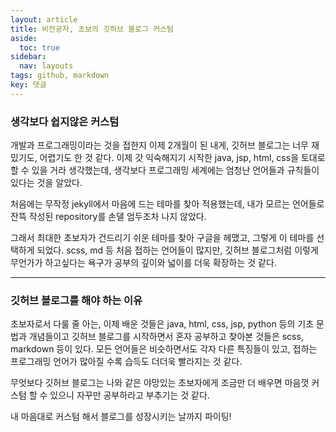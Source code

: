 ```yaml
---
layout: article
title: 비전공자, 초보의 깃허브 블로그 커스텀
aside:
  toc: true
sidebar:
  nav: layouts
tags: github, markdown
key: 댓글
---
```


### 생각보다 쉽지않은 커스텀
개발과 프로그래밍이라는 것을 접한지 이제 2개월이 된 내게, 깃허브 블로그는 너무 재밌기도, 어렵기도 한 것 같다. 이제 갓 익숙해지기 시작한 java, jsp, html, css을 토대로 할 수 있을 거라 생각했는데, 생각보다 프로그래밍 세계에는 엄청난 언어들과 규칙들이 있다는 것을 알았다.

처음에는 무작정 jekyll에서 마음에 드는 테마를 찾아 적용했는데, 내가 모르는 언어들로 잔뜩 작성된 repository를 손댈 엄두조차 나지 않았다.


그래서 최대한 초보자가 건드리기 쉬운 테마를 찾아 구글을 헤맸고, 그렇게 이 테마를 선택하게 되었다. scss, md 등 처음 접하는 언어들이 많지만, 깃허브 블로그처럼 이렇게 무언가가 하고싶다는 욕구가 공부의 깊이와 넓이를 더욱 확장하는 것 같다.


---


### 깃허브 블로그를 해야 하는 이유
초보자로서 다룰 줄 아는, 이제 배운 것들은 java, html, css, jsp, python 등의 기초 문법과 개념들이고 깃허브 블로그를 시작하면서 혼자 공부하고 찾아본 것들은 scss, markdown 등이 있다. 모든 언어들은 비슷하면서도 각자 다른 특징들이 있고, 접하는 프로그래밍 언어가 많아질 수록 습득도 더더욱 빨라지는 것 같다.


무엇보다 깃허브 블로그는 나와 같은 야망있는 초보자에게 조금만 더 배우면 마음껏 커스텀 할 수 있으니 자꾸만 공부하라고 부추기는 것 같다.

내 마음대로 커스텀 해서 블로그를 성장시키는 날까지 파이팅!